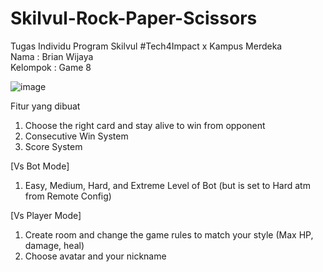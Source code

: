 # Skilvul-Rock-Paper-Scissors
Tugas Individu Program Skilvul #Tech4Impact x Kampus Merdeka  
Nama : Brian Wijaya  
Kelompok : Game 8  

![image](https://user-images.githubusercontent.com/70004754/201060670-1f65b291-1565-44a8-98b4-ac4aa0d9ec62.png)

Fitur yang dibuat  
1. Choose the right card and stay alive to win from opponent  
2. Consecutive Win System  
3. Score System 

[Vs Bot Mode]  
1. Easy, Medium, Hard, and Extreme Level of Bot (but is set to Hard atm from Remote Config)

[Vs Player Mode]  
1. Create room and change the game rules to match your style (Max HP, damage, heal)  
2. Choose avatar and your nickname  
